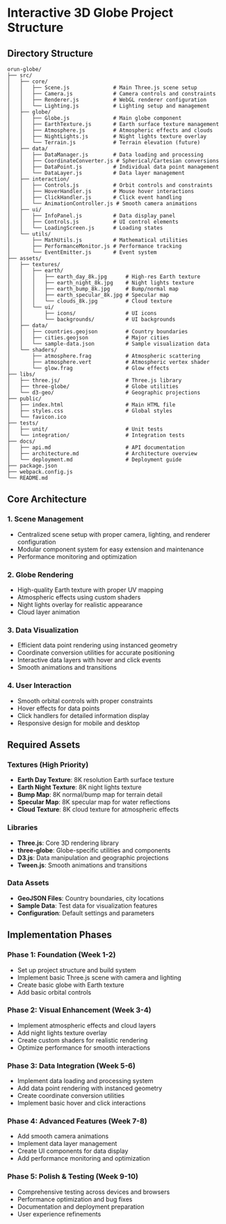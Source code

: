 # Interactive 3D Globe Project Structure

## Directory Structure
```
orun-globe/
├── src/
│   ├── core/
│   │   ├── Scene.js              # Main Three.js scene setup
│   │   ├── Camera.js             # Camera controls and constraints
│   │   ├── Renderer.js           # WebGL renderer configuration
│   │   └── Lighting.js           # Lighting setup and management
│   ├── globe/
│   │   ├── Globe.js              # Main globe component
│   │   ├── EarthTexture.js       # Earth surface texture management
│   │   ├── Atmosphere.js         # Atmospheric effects and clouds
│   │   ├── NightLights.js        # Night lights texture overlay
│   │   └── Terrain.js            # Terrain elevation (future)
│   ├── data/
│   │   ├── DataManager.js        # Data loading and processing
│   │   ├── CoordinateConverter.js # Spherical/Cartesian conversions
│   │   ├── DataPoint.js          # Individual data point management
│   │   └── DataLayer.js          # Data layer management
│   ├── interaction/
│   │   ├── Controls.js           # Orbit controls and constraints
│   │   ├── HoverHandler.js       # Mouse hover interactions
│   │   ├── ClickHandler.js       # Click event handling
│   │   └── AnimationController.js # Smooth camera animations
│   ├── ui/
│   │   ├── InfoPanel.js          # Data display panel
│   │   ├── Controls.js           # UI control elements
│   │   └── LoadingScreen.js      # Loading states
│   └── utils/
│       ├── MathUtils.js          # Mathematical utilities
│       ├── PerformanceMonitor.js # Performance tracking
│       └── EventEmitter.js       # Event system
├── assets/
│   ├── textures/
│   │   ├── earth/
│   │   │   ├── earth_day_8k.jpg      # High-res Earth texture
│   │   │   ├── earth_night_8k.jpg    # Night lights texture
│   │   │   ├── earth_bump_8k.jpg     # Bump/normal map
│   │   │   ├── earth_specular_8k.jpg # Specular map
│   │   │   └── clouds_8k.jpg         # Cloud texture
│   │   └── ui/
│   │       ├── icons/                # UI icons
│   │       └── backgrounds/          # UI backgrounds
│   ├── data/
│   │   ├── countries.geojson         # Country boundaries
│   │   ├── cities.geojson            # Major cities
│   │   └── sample-data.json          # Sample visualization data
│   └── shaders/
│       ├── atmosphere.frag           # Atmospheric scattering
│       ├── atmosphere.vert           # Atmospheric vertex shader
│       └── glow.frag                 # Glow effects
├── libs/
│   ├── three.js/                     # Three.js library
│   ├── three-globe/                  # Globe utilities
│   └── d3-geo/                       # Geographic projections
├── public/
│   ├── index.html                    # Main HTML file
│   ├── styles.css                    # Global styles
│   └── favicon.ico
├── tests/
│   ├── unit/                         # Unit tests
│   └── integration/                  # Integration tests
├── docs/
│   ├── api.md                        # API documentation
│   ├── architecture.md               # Architecture overview
│   └── deployment.md                 # Deployment guide
├── package.json
├── webpack.config.js
└── README.md
```

## Core Architecture

### 1. **Scene Management**
- Centralized scene setup with proper camera, lighting, and renderer configuration
- Modular component system for easy extension and maintenance
- Performance monitoring and optimization

### 2. **Globe Rendering**
- High-quality Earth texture with proper UV mapping
- Atmospheric effects using custom shaders
- Night lights overlay for realistic appearance
- Cloud layer animation

### 3. **Data Visualization**
- Efficient data point rendering using instanced geometry
- Coordinate conversion utilities for accurate positioning
- Interactive data layers with hover and click events
- Smooth animations and transitions

### 4. **User Interaction**
- Smooth orbital controls with proper constraints
- Hover effects for data points
- Click handlers for detailed information display
- Responsive design for mobile and desktop

## Required Assets

### Textures (High Priority)
- **Earth Day Texture**: 8K resolution Earth surface texture
- **Earth Night Texture**: 8K night lights texture
- **Bump Map**: 8K normal/bump map for terrain detail
- **Specular Map**: 8K specular map for water reflections
- **Cloud Texture**: 8K cloud texture for atmospheric effects

### Libraries
- **Three.js**: Core 3D rendering library
- **three-globe**: Globe-specific utilities and components
- **D3.js**: Data manipulation and geographic projections
- **Tween.js**: Smooth animations and transitions

### Data Assets
- **GeoJSON Files**: Country boundaries, city locations
- **Sample Data**: Test data for visualization features
- **Configuration**: Default settings and parameters

## Implementation Phases

### Phase 1: Foundation (Week 1-2)
- Set up project structure and build system
- Implement basic Three.js scene with camera and lighting
- Create basic globe with Earth texture
- Add basic orbital controls

### Phase 2: Visual Enhancement (Week 3-4)
- Implement atmospheric effects and cloud layers
- Add night lights texture overlay
- Create custom shaders for realistic rendering
- Optimize performance for smooth interactions

### Phase 3: Data Integration (Week 5-6)
- Implement data loading and processing system
- Add data point rendering with instanced geometry
- Create coordinate conversion utilities
- Implement basic hover and click interactions

### Phase 4: Advanced Features (Week 7-8)
- Add smooth camera animations
- Implement data layer management
- Create UI components for data display
- Add performance monitoring and optimization

### Phase 5: Polish & Testing (Week 9-10)
- Comprehensive testing across devices and browsers
- Performance optimization and bug fixes
- Documentation and deployment preparation
- User experience refinements
